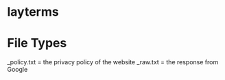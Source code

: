 # layterms

# File Types
\_policy.txt = the privacy policy of the website
\_raw.txt = the response from Google
